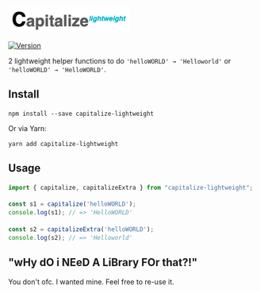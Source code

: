 <img alt="google-sheets-logo" src="./documentation/logo.png" />

[![Version](https://img.shields.io/npm/v/capitalize-lightweight)](https://www.npmjs.com/package/capitalize-lightweight)

2 lightweight helper functions to do `'helloWORLD' → 'Helloworld'` or `'helloWORLD' → 'HelloWORLD'`.

## Install

```
npm install --save capitalize-lightweight
```

Or via Yarn:

```
yarn add capitalize-lightweight
```

## Usage

```typescript
import { capitalize, capitalizeExtra } from "capitalize-lightweight";

const s1 = capitalize('helloWORLD');
console.log(s1); // => 'HelloWORLD'

const s2 = capitalizeExtra('helloWORLD');
console.log(s2); // => 'Helloworld'
```

## "wHy dO i NEeD A LiBrary FOr that?!"
You don't ofc. I wanted mine. Feel free to re-use it.
